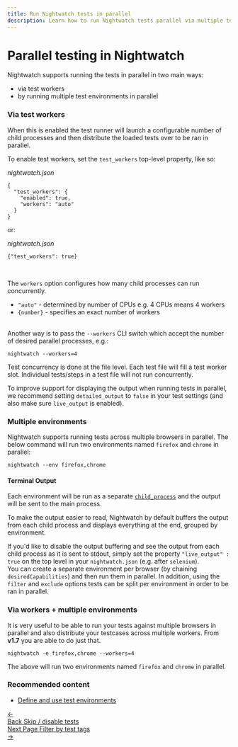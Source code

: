 ```yaml
---
title: Run Nightwatch tests in parallel
description: Learn how to run Nightwatch tests parallel via multiple test works or multiple environments.
---
```


<div class="page-header"><h1>Parallel testing in Nightwatch</h1></div>

Nightwatch supports running the tests in parallel in two main ways:
- via test workers
- by running multiple test environments in parallel

### Via test workers

When this is enabled the test runner will launch a configurable number of child processes and then distribute the loaded tests over to be ran in parallel.

To enable test workers, set the `test_workers` top-level property, like so:

<div class="sample-test">
<i>nightwatch.json</i><pre class="line-numbers"><code class="language-javascript">{
  "test_workers": {
    "enabled": true,
    "workers": "auto"
  }
}
</code></pre></div>

or:

<div class="sample-test"><i>nightwatch.json</i><pre><code class="language-javascript">{"test_workers": true}</code></pre></div>

<br>

The `workers` option configures how many child processes can run concurrently.

- `"auto"` - determined by number of CPUs e.g. 4 CPUs means 4 workers
- `{number}` - specifies an exact number of workers

<br>
Another way is to pass the <code>--workers</code> CLI switch which accept the number of desired parallel processes, e.g.:
<pre><code class="language-bash">nightwatch --workers=4</code></pre>

Test concurrency is done at the file level. Each test file will fill a test worker slot. Individual tests/steps in a test file will not run concurrently.

<div class="alert alert-warning">
To improve support for displaying the output when running tests in parallel, we recommend setting <code>detailed_output</code> to <code>false</code> in your test settings (and also make sure <code>live_output</code> is enabled).
</div>

### Multiple environments

Nightwatch supports running tests across multiple browsers in parallel. The below command will run two environments named `firefox` and `chrome` in parallel:

<pre><code class="language-bash">nightwatch --env firefox,chrome</code></pre>


#### Terminal Output

Each environment will be run as a separate [`child_process`](https://nodejs.org/api/child_process.html) and the output will be sent to the main process.

To make the output easier to read, Nightwatch by default buffers the output from each child process and displays everything at the end, grouped by environment.

<div class="alert alert-warning">
  If you'd like to disable the output buffering and see the output from each child process as it is sent to stdout, simply set the property <code>"live_output" : true</code> on the top level in your <code>nightwatch.json</code> (e.g. after <code>selenium</code>).
</div>

<div class="alert alert-info">
  You can create a separate environment per browser (by chaining <code>desiredCapabilities</code>) and then run them in parallel. In addition, using the <code>filter</code> and <code>exclude</code> options tests can be split per environment in order to be ran in parallel.
</div>

### Via workers + multiple environments

It is very useful to be able to run your tests against multiple browsers in parallel and also distribute your testcases across multiple workers.
From **v1.7** you are able to do just that.

<pre><code class="language-bash">nightwatch -e firefox,chrome --workers=4</code></pre>

The above will run two environments named `firefox` and `chrome` in parallel.

### Recommended content
- [Define and use test environments](https://nightwatchjs.org/guide/configuration/define-test-environments.html)

 <div class="doc-pagination pt-40">
  <div class="previous">
    <a href="https://nightwatchjs.org/guide/running-tests/skipping-disabling-tests.html">
      <span>←</span>
        <div class="d-flex flex-column">
          <span class="smallT">Back</span>
          <span class="bigT">Skip / disable tests</span>
        </div>
    </a>
  </div>
  <div class="next">
    <a href="https://nightwatchjs.org/guide/running-tests/filtering-by-test-tags.html">
        <div class="d-flex flex-column">
          <span class="smallT">Next Page</span>
          <span class="bigT">Filter by test tags</span>
        </div>
        <span>→</span>
    </a>
  </div>
</div>